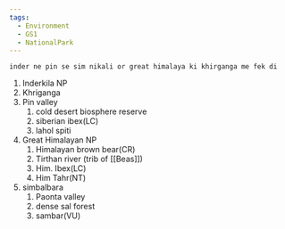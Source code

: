 ```yaml
---
tags:
  - Environment
  - GS1
  - NationalPark
---
```

`inder ne pin se sim nikali or great himalaya ki khirganga me fek di`

1. Inderkila NP
2. Khriganga
3. Pin valley
	1. cold desert biosphere reserve
	2. siberian ibex(LC)
	3. lahol spiti
4. Great Himalayan NP
	1. Himalayan brown bear(CR)
	2. Tirthan river (trib of [[Beas]])
	3. Him. Ibex(LC)
	4. Him Tahr(NT)
5. simbalbara
	1. Paonta valley
	2. dense sal forest
	3. sambar(VU)